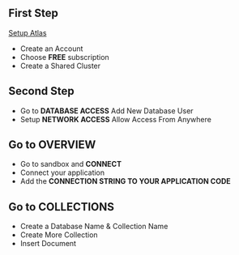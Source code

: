 ## First Step

[Setup Atlas](https://www.mongodb.com/lp/cloud/atlas/try4?utm_content=rlsavisitor&utm_source=google&utm_campaign=search_gs_pl_evergreen_atlas_core_retarget-brand_gic-null_apac-all_ps-all_desktop_eng_lead&utm_term=mongodb%20atlas&utm_medium=cpc_paid_search&utm_ad=e&utm_ad_campaign_id=14412646476&adgroup=131761130772&cq_cmp=14412646476&gad_source=1&gclid=CjwKCAjw57exBhAsEiwAaIxaZhx_aAmbxyDK3z4lqjVAMcdj36J7_oaEGC1reBGUJzbUkzRpjmJRxhoCdCIQAvD_BwE
)

- Create an Account
- Choose <b>FREE</b> subscription
- Create a Shared Cluster

## Second Step 

- Go to <b>DATABASE ACCESS</b> Add New Database User
- Setup <b>NETWORK ACCESS</b> Allow Access From Anywhere

## Go to OVERVIEW

- Go to sandbox and <b>CONNECT</b>
- Connect your application
- Add the <b>CONNECTION STRING TO YOUR APPLICATION CODE</b>

## Go to COLLECTIONS

- Create a Database Name & Collection Name
- Create More Collection
- Insert Document